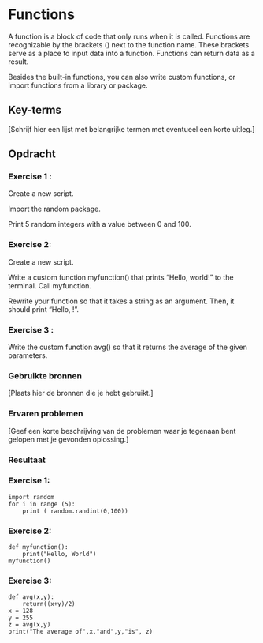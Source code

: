 # Functions
A function is a block of code that only runs when it is called. Functions are recognizable by the brackets () next to the function name. These brackets serve as a place to input data into a function.
Functions can return data as a result.

Besides the built-in functions, you can also write custom functions, or import functions from a library or package.


## Key-terms
[Schrijf hier een lijst met belangrijke termen met eventueel een korte uitleg.]

## Opdracht
### Exercise 1 :
Create a new script.

Import the random package.

Print 5 random integers with a value between 0 and 100.
### Exercise 2:
Create a new script.

Write a custom function myfunction() that prints “Hello, world!” to the terminal. Call myfunction.

Rewrite your function so that it takes a string as an argument. Then, it should print “Hello, <string>!”.
### Exercise 3 :
Write the custom function avg() so that it returns the average of the given parameters.

### Gebruikte bronnen
[Plaats hier de bronnen die je hebt gebruikt.]

### Ervaren problemen
[Geef een korte beschrijving van de problemen waar je tegenaan bent gelopen met je gevonden oplossing.]

### Resultaat
### Exercise 1:
```
import random
for i in range (5):
    print ( random.randint(0,100))

```
### Exercise 2:
```
def myfunction():
    print("Hello, World")
myfunction()
```
### Exercise 3:
```
def avg(x,y):
    return((x+y)/2)
x = 128
y = 255
z = avg(x,y)
print("The average of",x,"and",y,"is", z)
```
